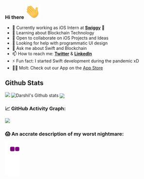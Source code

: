 ### Hi there <img src="https://raw.githubusercontent.com/ABSphreak/ABSphreak/master/gifs/Hi.gif" width="50px">


- 🔭 Currently working as iOS Intern at [**Swiggy**](https://www.swiggy.com) 🍕
- 🌱 Learning about Blockchain Technology 
- 👯 Open to collaborate on iOS Projects and Ideas
- 🤔 Looking for help with programmatic UI design
- 💬 Ask me about Swift and Blockchain
- 📫 How to reach me: [**Twitter**](https://twitter.com/agrawal_darshil) & [**LinkedIn**](https://www.linkedin.com/in/darshil-agrawal-736132176/)
- ⚡ Fun fact: I started Swift development during the pandemic xD
- 🧘🏼 Molt: Check out our App on the [App Store](https://apps.apple.com/us/app/molt/id1594694466)

## Github Stats

<img src="https://github-readme-streak-stats.herokuapp.com/?user=darshilagrawal">

<img src="https://github-readme-stats.vercel.app/api?username=darshilagrawal&count_private=true&show_icons=true&theme=light" alt="Darshil's Github stats"/>

<img align="center" src="https://github-readme-stats.vercel.app/api/top-langs/?username=darshilagrawal&layout=compact&theme=light"/>

### 📈 GitHub Activity Graph:
 ![](https://activity-graph.herokuapp.com/graph?username=darshilagrawal&theme=light&bg_color=ffffff&custom_title=All%20You%20Have%20to%20do%20is%20Keep%20Going)

### 😱 An accrate description of my worst nightmare:
 ![](https://github.com/darshilagrawal/darshilagrawal/blob/output/github-contribution-grid-snake.gif)
